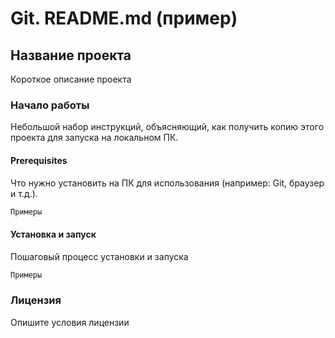 # Git. README.md (пример)
## Название проекта
Короткое описание проекта

### Начало работы
Небольшой набор инструкций, объясняющий, как получить копию этого проекта для запуска на локальном ПК.

#### Prerequisites
Что нужно установить на ПК для использования (например: Git, браузер и т.д.).

```html
Примеры
```

#### Установка и запуск
Пошаговый процесс установки и запуска

```html
Примеры
```

### Лицензия
Опишите условия лицензии